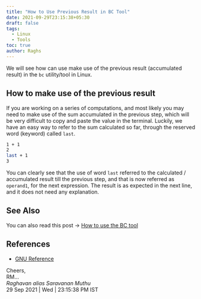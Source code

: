 ```yaml
---
title: "How to Use Previous Result in BC Tool"
date: 2021-09-29T23:15:38+05:30
draft: false
tags:
  - Linux
  - Tools
toc: true
author: Raghs
---
```


We will see how can use make use of the previous result (accumulated result) in the `bc` utility/tool in Linux.

<!--more-->


## How to make use of the previous result 

If you are working on a series of computations, and most likely you may need to make use of the sum accumulated in the previous step, which will be very difficult to copy and paste the value in the terminal. Luckily, we have an easy way to refer to the sum calculated so far, through the reserved word (keyword) called `last`. 

```sh
1 + 1
2
last + 1
3
```

You can clearly see that the use of word `last` referred to the calculated / accumulated result till the previous step, and that is now referred as `operand1`, for the next expression. The result is as expected in the next line, and it does not need any explanation. 


## See Also 

You can also read this post &rarr; [How to use the BC tool](./how-to-use-the-bc-tool.md)

## References

* [GNU Reference](https://www.gnu.org/software/bc/manual/html_mono/bc.html)

Cheers,\
RM...\
_Raghavan alias Saravanan Muthu_\
29 Sep 2021 | Wed | 23:15:38 PM IST

